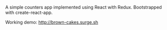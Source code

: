 A simple counters app implemented using React with Redux.
Bootstrapped with create-react-app.


Working demo: http://brown-cakes.surge.sh
